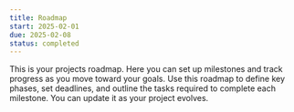 ```yaml
---
title: Roadmap
start: 2025-02-01
due: 2025-02-08
status: completed
---
```


This is your projects roadmap. Here you can set up milestones and track progress as you move toward your goals. Use this roadmap to define key phases, set deadlines, and outline the tasks required to complete each milestone. You can update it as your project evolves.
